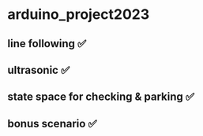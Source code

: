 # arduino_project2023

## line following ✅
## ultrasonic ✅
## state space for checking & parking ✅
## bonus scenario ✅

